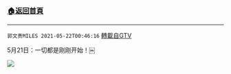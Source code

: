 ﻿###  [:house:返回首頁](https://github.com/ourhimalayas/txt)
---

`郭文贵MILES 2021-05-22T00:46:16` [轉載自GTV](https://gtv.org/web/#/UserInfo/5e596957357cc612d35a8044)

5月21日：一切都是刚刚开始！￼

![](https://filegroup.gtv.org/cdn-cgi/image/width=600/https://filegroup.gtv.org/group8/web/20210522/00/46/0/82cb6a051126741eae16e92d6a8affe4.jpg)
